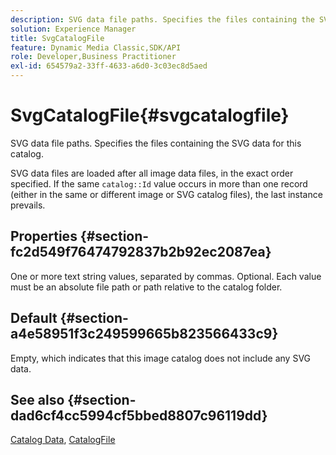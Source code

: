 ```yaml
---
description: SVG data file paths. Specifies the files containing the SVG data for this catalog.
solution: Experience Manager
title: SvgCatalogFile
feature: Dynamic Media Classic,SDK/API
role: Developer,Business Practitioner
exl-id: 654579a2-33ff-4633-a6d0-3c03ec8d5aed
---
```

# SvgCatalogFile{#svgcatalogfile}

SVG data file paths. Specifies the files containing the SVG data for this catalog.

SVG data files are loaded after all image data files, in the exact order specified. If the same `catalog::Id` value occurs in more than one record (either in the same or different image or SVG catalog files), the last instance prevails.

## Properties {#section-fc2d549f76474792837b2b92ec2087ea}

One or more text string values, separated by commas. Optional. Each value must be an absolute file path or path relative to the catalog folder.

## Default {#section-a4e58951f3c249599665b823566433c9}

Empty, which indicates that this image catalog does not include any SVG data.

## See also {#section-dad6cf4cc5994cf5bbed8807c96119dd}

[Catalog Data](../../../../../is-api/image-catalog/image-serving-api-ref/c-image-catalog-reference/c-overview/c-catalog-data-fields/c-catalog-data-fields.md#concept-b19581028ec44f98b9f5943624403d29), [CatalogFile](../../../../../is-api/image-catalog/image-serving-api-ref/c-image-catalog-reference/c-attributes-reference/r-catalogfile.md#reference-16498bb4cb33458697c1ab002ea8db79)
